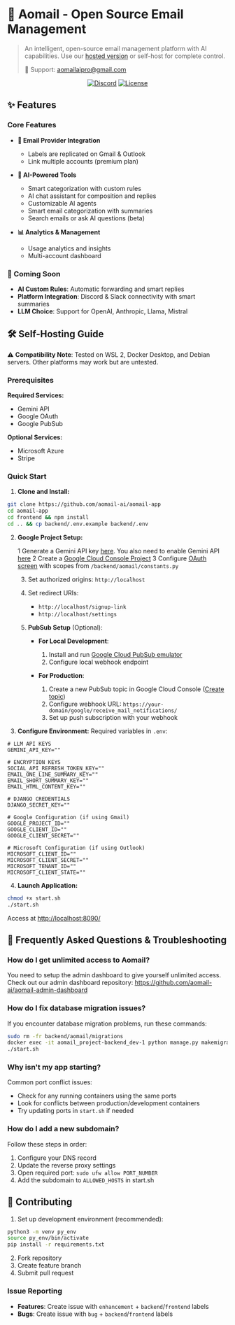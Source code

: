 # 📧 Aomail - Open Source Email Management

> An intelligent, open-source email management platform with AI capabilities. Use our [hosted version](https://app.aomail.ai) or self-host for complete control.
>
> 📧 Support: aomailaipro@gmail.com
  

<div align="center">

[![Discord](https://discord.com/api/guilds/1303091825900257341/widget.png?style=shield)](https://discord.com/invite/JxbPZNDd)
[![License](https://img.shields.io/badge/license-Custom-blue.svg)](LICENSE)

</div>

## ✨ Features

### Core Features
- **📧 Email Provider Integration**
  - Labels are replicated on Gmail & Outlook
  - Link multiple accounts (premium plan)
  
- **🤖 AI-Powered Tools**
  - Smart categorization with custom rules
  - AI chat assistant for composition and replies
  - Customizable AI agents
  - Smart email categorization with summaries
  - Search emails or ask AI questions (beta)

- **📊 Analytics & Management**
  - Usage analytics and insights
  - Multi-account dashboard


### 🚀 Coming Soon
- **AI Custom Rules**: Automatic forwarding and smart replies
- **Platform Integration**: Discord & Slack connectivity with smart summaries
- **LLM Choice**: Support for OpenAI, Anthropic, Llama, Mistral

## 🛠 Self-Hosting Guide

⚠️ **Compatibility Note**: Tested on WSL 2, Docker Desktop, and Debian servers. Other platforms may work but are untested.

### Prerequisites

**Required Services:**
- Gemini API
- Google OAuth
- Google PubSub

**Optional Services:**
- Microsoft Azure
- Stripe

### Quick Start

1. **Clone and Install:**
```bash
git clone https://github.com/aomail-ai/aomail-app
cd aomail-app
cd frontend && npm install
cd .. && cp backend/.env.example backend/.env
```

2. **Google Project Setup:**

    1 Generate a Gemini API key [here](https://console.cloud.google.com/apis/credentials). You also need to enable Gemini API [here](https://console.cloud.google.com/apis/library/generativelanguage.googleapis.com)
    2 Create a [Google Cloud Console Project](https://console.cloud.google.com/projectcreate)
    3 Configure [OAuth screen](https://console.cloud.google.com/apis/credentials) with scopes from `/backend/aomail/constants.py`



   3. Set authorized origins: `http://localhost`
   4. Set redirect URIs:
      - `http://localhost/signup-link`
      - `http://localhost/settings`

   5. **PubSub Setup** (Optional):
      - **For Local Development**:
        1. Install and run [Google Cloud PubSub emulator](https://cloud.google.com/pubsub/docs/emulator)
        2. Configure local webhook endpoint
      
      - **For Production**:
        1. Create a new PubSub topic in Google Cloud Console ([Create topic](https://console.cloud.google.com/cloudpubsub/topic/list))
        2. Configure webhook URL: `https://your-domain/google/receive_mail_notifications/`
        3. Set up push subscription with your webhook


3. **Configure Environment:**
Required variables in `.env`:
```plaintext
# LLM API KEYS
GEMINI_API_KEY=""

# ENCRYPTION KEYS
SOCIAL_API_REFRESH_TOKEN_KEY=""
EMAIL_ONE_LINE_SUMMARY_KEY=""
EMAIL_SHORT_SUMMARY_KEY=""
EMAIL_HTML_CONTENT_KEY=""

# DJANGO CREDENTIALS
DJANGO_SECRET_KEY=""

# Google Configuration (if using Gmail)
GOOGLE_PROJECT_ID=""
GOOGLE_CLIENT_ID=""
GOOGLE_CLIENT_SECRET=""

# Microsoft Configuration (if using Outlook)
MICROSOFT_CLIENT_ID=""
MICROSOFT_CLIENT_SECRET=""
MICROSOFT_TENANT_ID=""
MICROSOFT_CLIENT_STATE=""
```

4. **Launch Application:**
```bash
chmod +x start.sh
./start.sh
```
Access at [http://localhost:8090/](http://localhost:8090/)

## 🔧 Frequently Asked Questions & Troubleshooting

### How do I get unlimited access to Aomail?
You need to setup the admin dashboard to give yourself unlimited access. Check out our admin dashboard repository:
https://github.com/aomail-ai/aomail-admin-dashboard

### How do I fix database migration issues?
If you encounter database migration problems, run these commands:
```bash
sudo rm -fr backend/aomail/migrations
docker exec -it aomail_project-backend_dev-1 python manage.py makemigrations --empty aomail
./start.sh
```

### Why isn't my app starting?
Common port conflict issues:
- Check for any running containers using the same ports
- Look for conflicts between production/development containers
- Try updating ports in `start.sh` if needed

### How do I add a new subdomain?
Follow these steps in order:
1. Configure your DNS record
2. Update the reverse proxy settings
3. Open required port: `sudo ufw allow PORT_NUMBER`
4. Add the subdomain to `ALLOWED_HOSTS` in start.sh

 

## 🤝 Contributing

1. Set up development environment (recommended):
```bash
python3 -m venv py_env
source py_env/bin/activate
pip install -r requirements.txt
```

2. Fork repository
3. Create feature branch
4. Submit pull request

### Issue Reporting
- **Features**: Create issue with `enhancement` + `backend`/`frontend` labels
- **Bugs**: Create issue with `bug` + `backend`/`frontend` labels
 